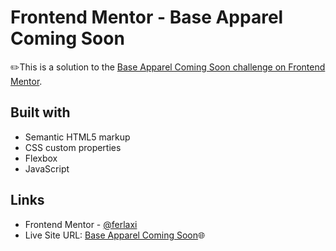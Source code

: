 # Frontend Mentor - Base Apparel Coming Soon

✏️This is a solution to the [Base Apparel Coming Soon challenge on Frontend Mentor](https://www.frontendmentor.io/challenges/base-apparel-coming-soon-page-5d46b47f8db8a7063f9331a0).

## Built with

- Semantic HTML5 markup
- CSS custom properties
- Flexbox
- JavaScript

## Links
- Frontend Mentor - [@ferlaxi](https://www.frontendmentor.io/profile/ferlaxi)
- Live Site URL: [Base Apparel Coming Soon]()🌐